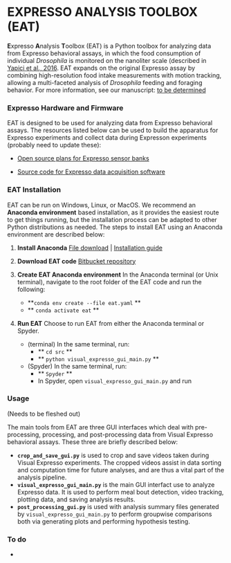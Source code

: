 # EXPRESSO ANALYSIS TOOLBOX (EAT) #

**E**xpresso **A**nalysis **T**oolbox (EAT) is a Python toolbox for analyzing data from Expresso behavioral assays, in which the food consumption of individual *Drosophila* is monitored on the nanoliter scale (described in [Yapici et al., 2016](https://doi.org/10.1016/j.cell.2016.02.061). EAT expands on the original Expresso assay by combining high-resolution food intake measurements with motion tracking, allowing a multi-faceted analysis of *Drosophila* feeding and foraging behavior. For more information, see our manuscript: [to be determined](http://yapicilab.com/research-projects.html) 

### Expresso Hardware and Firmware ###

EAT is designed to be used for analyzing data from Expresso behavioral assays. The resources listed below can be used to build the apparatus for Expresso experiments and collect data during Expresson experiments (probably need to update these):

* [Open source plans for Expresso sensor banks](http://public.iorodeo.com/docs/expresso/hardware_design_files.html)

* [Source code for Expresso data acquisition software](http://public.iorodeo.com/docs/expresso/device_software.html)

### EAT Installation ###

EAT can be run on Windows, Linux, or MacOS. We recommend an **Anaconda environment** based installation, as it provides the easiest route to get things running, but the installation process can be adapted to other Python distributions as needed. The steps to install EAT using an Anaconda environment are described below:

1. **Install Anaconda** [File download](https://www.anaconda.com/products/individual) | [Installation guide](https://docs.anaconda.com/anaconda/install/) 

2. **Download EAT code** [Bitbucket repository](https://bitbucket.org/samcwhitehead/visual_expresso_gui/src/master/)

3. **Create EAT Anaconda environment** In the Anaconda terminal (or Unix terminal), navigate to the root folder of the EAT code and run the following:
	* **`conda env create --file eat.yaml` **
	* ** `conda activate eat` **

4. **Run EAT** Choose to run EAT from either the Anaconda terminal or Spyder.
	* (terminal) In the same terminal, run:
		* ** `cd src` **
		* ** `python visual_expresso_gui_main.py` **
	* (Spyder) In the same terminal, run:
		* ** `Spyder` ** 
		* In Spyder, open `visual_expresso_gui_main.py` and run
	
### Usage ###
(Needs to be fleshed out)

The main tools from EAT are three GUI interfaces which deal with pre-processing, processing, and post-processing data from Visual Expresso behavioral assays. These three are briefly described below:

* **`crop_and_save_gui.py`** is used to crop and save videos taken during Visual Expresso experiments. The cropped videos assist in data sorting and computation time for future analyses, and are thus a vital part of the analysis pipeline.
* **`visual_expresso_gui_main.py`** is the main GUI interfact use to analyze Expresso data. It is used to perform meal bout detection, video tracking, plotting data, and saving analysis results.
* **`post_processing_gui.py`** is used with analysis summary files generated by `visual_expresso_gui_main.py` to perform groupwise comparisons both via generating plots and performing hypothesis testing.

### To do ###
*